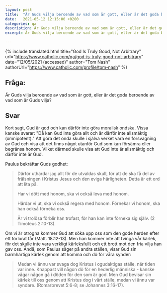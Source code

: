 ```yaml
---
layout: post
title:  "Är Guds vilja beroende av vad som är gott, eller är det goda beroende av vad som är Guds vilja?"
date:   2021-05-12 12:15:00 +0200
categories: qa
description: Är Guds vilja beroende av vad som är gott, eller är det goda beroende av vad som är Guds vilja?
excerpt: Är Guds vilja beroende av vad som är gott, eller är det goda beroende av vad som är Guds vilja?

---
```



{% include translated.html 
    title="God Is Truly Good, Not Arbitrary"
    url="https://www.catholic.com/qa/god-is-truly-good-not-arbitrary"
     date="12/05/2021 (accessed)" 
    author="Tom Nash" 
    authorUrl="https://www.catholic.com/profile/tom-nash" 
%}

## Fråga:
Är Guds vilja beroende av vad som är gott, eller är det goda beroende av vad som är Guds vilja?

## Svar


Kort sagt, Gud är god och kan därför inte göra moralisk ondska. Vissa kanske svarar: "Då kan Gud inte göra allt och är därför inte allsmäktig (omnipotent)." Att göra det onda skulle i själva verket vara en försvagning av Gud och visa att det finns något utanför Gud som kan försämra eller begränsa honom. Vilket därmed skulle visa att Gud inte är allsmäktig och därför inte är Gud.

Paulus bekräftar Guds godhet:

>  Därför uthärdar jag allt för de utvaldas skull, för att de ska få del av frälsningen i Kristus Jesus och den eviga härligheten. Detta är ett ord att lita på. 
>
>Har vi dött med honom,
>    ska vi också leva med honom.
>
>Härdar vi ut,
>    ska vi också regera med honom.
>Förnekar vi honom,
>    ska han också förneka oss.
> 
>Är vi trolösa förblir han trofast,
>    för han kan inte förneka sig själv. (2 Timoteus 2:10-13).

Om vi är otrogna kommer Gud att söka upp oss som den gode herden efter ett förlorat får (Matt. 18:12-13). Men han kommer inte att tvinga vår kärlek, för det skulle inte vara verkligt kärleksfullt och ett brott mot den fria vilja han gav oss. Ändå, som Paulus säger på andra ställen, visar Gud sin barmhärtiga kärlek genom att komma och dö för våra synder:

> Medan vi ännu var svaga dog Kristus i ogudaktigas ställe, när tiden var inne. Knappast vill någon dö för en hederlig människa - kanske vågar någon gå i döden för den som är god. Men Gud bevisar sin kärlek till oss genom att Kristus dog i vårt ställe, medan vi ännu var syndare. (Romarbrevet 5:6-8; se Johannes 3:16-17).